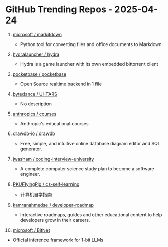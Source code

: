 # GitHub Trending Repos - 2025-04-24

1. [microsoft /    markitdown](https://github.com/microsoft/markitdown)
   - Python tool for converting files and office documents to Markdown.

2. [hydralauncher /    hydra](https://github.com/hydralauncher/hydra)
   - Hydra is a game launcher with its own embedded bittorrent client

3. [pocketbase /    pocketbase](https://github.com/pocketbase/pocketbase)
   - Open Source realtime backend in 1 file

4. [bytedance /    UI-TARS](https://github.com/bytedance/UI-TARS)
   - No description

5. [anthropics /    courses](https://github.com/anthropics/courses)
   - Anthropic's educational courses

6. [drawdb-io /    drawdb](https://github.com/drawdb-io/drawdb)
   - Free, simple, and intuitive online database diagram editor and SQL generator.

7. [jwasham /    coding-interview-university](https://github.com/jwasham/coding-interview-university)
   - A complete computer science study plan to become a software engineer.

8. [PKUFlyingPig /    cs-self-learning](https://github.com/PKUFlyingPig/cs-self-learning)
   - 计算机自学指南

9. [kamranahmedse /    developer-roadmap](https://github.com/kamranahmedse/developer-roadmap)
   - Interactive roadmaps, guides and other educational content to help developers grow in their careers.

10. [microsoft /    BitNet](https://github.com/microsoft/BitNet)
   - Official inference framework for 1-bit LLMs

